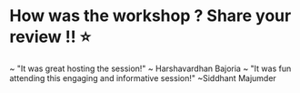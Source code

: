 # How was the workshop ? Share your review !! :star:
~ "It was great hosting the session!" ~ Harshavardhan Bajoria
~ "It was fun attending this engaging  and informative session!" ~Siddhant Majumder
